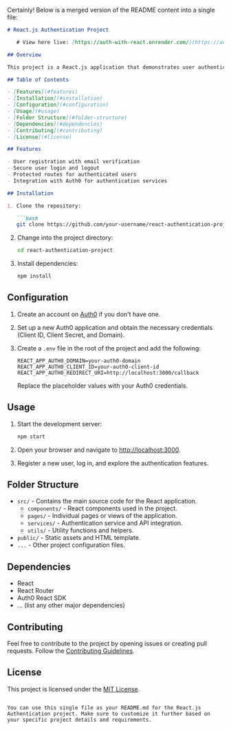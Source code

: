 Certainly! Below is a merged version of the README content into a single file:

```markdown
# React.js Authentication Project

   # View here live: [https://auth-with-react.onrender.com/](https://auth-with-react.onrender.com/)

## Overview

This project is a React.js application that demonstrates user authentication functionality. It includes features like user registration, login, and protected routes. The authentication is implemented using [Auth0](https://auth0.com/) for simplicity and security.

## Table of Contents

- [Features](#features)
- [Installation](#installation)
- [Configuration](#configuration)
- [Usage](#usage)
- [Folder Structure](#folder-structure)
- [Dependencies](#dependencies)
- [Contributing](#contributing)
- [License](#license)

## Features

- User registration with email verification
- Secure user login and logout
- Protected routes for authenticated users
- Integration with Auth0 for authentication services

## Installation

1. Clone the repository:

   ```bash
   git clone https://github.com/your-username/react-authentication-project.git
   ```

2. Change into the project directory:

   ```bash
   cd react-authentication-project
   ```

3. Install dependencies:

   ```bash
   npm install
   ```

## Configuration

1. Create an account on [Auth0](https://auth0.com/) if you don't have one.
2. Set up a new Auth0 application and obtain the necessary credentials (Client ID, Client Secret, and Domain).
3. Create a `.env` file in the root of the project and add the following:

   ```env
   REACT_APP_AUTH0_DOMAIN=your-auth0-domain
   REACT_APP_AUTH0_CLIENT_ID=your-auth0-client-id
   REACT_APP_AUTH0_REDIRECT_URI=http://localhost:3000/callback
   ```

   Replace the placeholder values with your Auth0 credentials.

## Usage

1. Start the development server:

   ```bash
   npm start
   ```

2. Open your browser and navigate to [http://localhost:3000](http://localhost:3000).

3. Register a new user, log in, and explore the authentication features.

## Folder Structure

- `src/` - Contains the main source code for the React application.
  - `components/` - React components used in the project.
  - `pages/` - Individual pages or views of the application.
  - `services/` - Authentication service and API integration.
  - `utils/` - Utility functions and helpers.
- `public/` - Static assets and HTML template.
- `...` - Other project configuration files.

## Dependencies

- React
- React Router
- Auth0 React SDK
- ... (list any other major dependencies)

## Contributing

Feel free to contribute to the project by opening issues or creating pull requests. Follow the [Contributing Guidelines](CONTRIBUTING.md).

## License

This project is licensed under the [MIT License](LICENSE).
```

You can use this single file as your README.md for the React.js Authentication project. Make sure to customize it further based on your specific project details and requirements.
